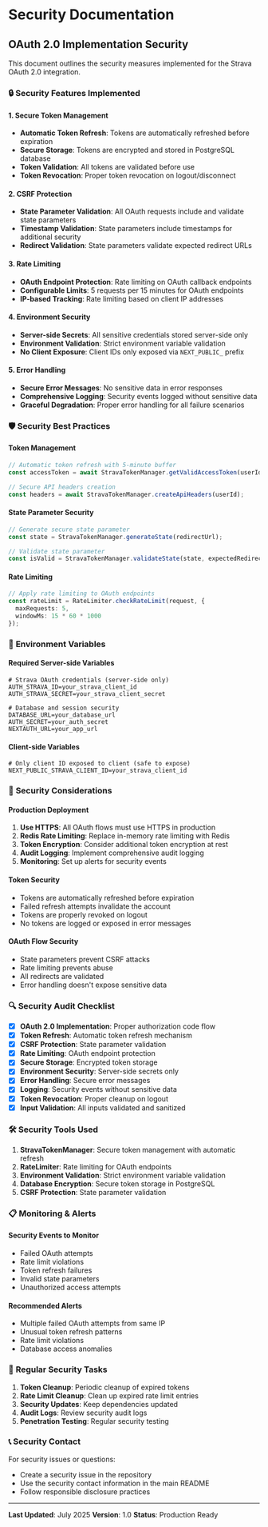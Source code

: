 # Security Documentation

## OAuth 2.0 Implementation Security

This document outlines the security measures implemented for the Strava OAuth 2.0 integration.

### 🔒 **Security Features Implemented**

#### **1. Secure Token Management**
- **Automatic Token Refresh**: Tokens are automatically refreshed before expiration
- **Secure Storage**: Tokens are encrypted and stored in PostgreSQL database
- **Token Validation**: All tokens are validated before use
- **Token Revocation**: Proper token revocation on logout/disconnect

#### **2. CSRF Protection**
- **State Parameter Validation**: All OAuth requests include and validate state parameters
- **Timestamp Validation**: State parameters include timestamps for additional security
- **Redirect Validation**: State parameters validate expected redirect URLs

#### **3. Rate Limiting**
- **OAuth Endpoint Protection**: Rate limiting on OAuth callback endpoints
- **Configurable Limits**: 5 requests per 15 minutes for OAuth endpoints
- **IP-based Tracking**: Rate limiting based on client IP addresses

#### **4. Environment Security**
- **Server-side Secrets**: All sensitive credentials stored server-side only
- **Environment Validation**: Strict environment variable validation
- **No Client Exposure**: Client IDs only exposed via `NEXT_PUBLIC_` prefix

#### **5. Error Handling**
- **Secure Error Messages**: No sensitive data in error responses
- **Comprehensive Logging**: Security events logged without sensitive data
- **Graceful Degradation**: Proper error handling for all failure scenarios

### 🛡️ **Security Best Practices**

#### **Token Management**
```typescript
// Automatic token refresh with 5-minute buffer
const accessToken = await StravaTokenManager.getValidAccessToken(userId);

// Secure API headers creation
const headers = await StravaTokenManager.createApiHeaders(userId);
```

#### **State Parameter Security**
```typescript
// Generate secure state parameter
const state = StravaTokenManager.generateState(redirectUrl);

// Validate state parameter
const isValid = StravaTokenManager.validateState(state, expectedRedirect);
```

#### **Rate Limiting**
```typescript
// Apply rate limiting to OAuth endpoints
const rateLimit = RateLimiter.checkRateLimit(request, {
  maxRequests: 5,
  windowMs: 15 * 60 * 1000
});
```

### 🔐 **Environment Variables**

#### **Required Server-side Variables**
```env
# Strava OAuth credentials (server-side only)
AUTH_STRAVA_ID=your_strava_client_id
AUTH_STRAVA_SECRET=your_strava_client_secret

# Database and session security
DATABASE_URL=your_database_url
AUTH_SECRET=your_auth_secret
NEXTAUTH_URL=your_app_url
```

#### **Client-side Variables**
```env
# Only client ID exposed to client (safe to expose)
NEXT_PUBLIC_STRAVA_CLIENT_ID=your_strava_client_id
```

### 🚨 **Security Considerations**

#### **Production Deployment**
1. **Use HTTPS**: All OAuth flows must use HTTPS in production
2. **Redis Rate Limiting**: Replace in-memory rate limiting with Redis
3. **Token Encryption**: Consider additional token encryption at rest
4. **Audit Logging**: Implement comprehensive audit logging
5. **Monitoring**: Set up alerts for security events

#### **Token Security**
- Tokens are automatically refreshed before expiration
- Failed refresh attempts invalidate the account
- Tokens are properly revoked on logout
- No tokens are logged or exposed in error messages

#### **OAuth Flow Security**
- State parameters prevent CSRF attacks
- Rate limiting prevents abuse
- All redirects are validated
- Error handling doesn't expose sensitive data

### 🔍 **Security Audit Checklist**

- [x] **OAuth 2.0 Implementation**: Proper authorization code flow
- [x] **Token Refresh**: Automatic token refresh mechanism
- [x] **CSRF Protection**: State parameter validation
- [x] **Rate Limiting**: OAuth endpoint protection
- [x] **Secure Storage**: Encrypted token storage
- [x] **Environment Security**: Server-side secrets only
- [x] **Error Handling**: Secure error messages
- [x] **Logging**: Security events without sensitive data
- [x] **Token Revocation**: Proper cleanup on logout
- [x] **Input Validation**: All inputs validated and sanitized

### 🛠️ **Security Tools Used**

1. **StravaTokenManager**: Secure token management with automatic refresh
2. **RateLimiter**: Rate limiting for OAuth endpoints
3. **Environment Validation**: Strict environment variable validation
4. **Database Encryption**: Secure token storage in PostgreSQL
5. **CSRF Protection**: State parameter validation

### 📋 **Monitoring & Alerts**

#### **Security Events to Monitor**
- Failed OAuth attempts
- Rate limit violations
- Token refresh failures
- Invalid state parameters
- Unauthorized access attempts

#### **Recommended Alerts**
- Multiple failed OAuth attempts from same IP
- Unusual token refresh patterns
- Rate limit violations
- Database access anomalies

### 🔄 **Regular Security Tasks**

1. **Token Cleanup**: Periodic cleanup of expired tokens
2. **Rate Limit Cleanup**: Clean up expired rate limit entries
3. **Security Updates**: Keep dependencies updated
4. **Audit Logs**: Review security audit logs
5. **Penetration Testing**: Regular security testing

### 📞 **Security Contact**

For security issues or questions:
- Create a security issue in the repository
- Use the security contact information in the main README
- Follow responsible disclosure practices

---

**Last Updated**: July 2025
**Version**: 1.0
**Status**: Production Ready 